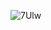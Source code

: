 
![7Ulw](https://github.com/nanobempaz/nanobempaz/assets/140116671/3443b139-c72d-4861-b195-70492773fadc)







